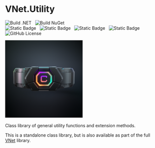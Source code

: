 # VNet.Utility

![Build .NET](https://github.com/PrimeEagle/VNet.Utility/actions/workflows/build-dotnet.yml/badge.svg)&nbsp;&nbsp;&nbsp;![Build NuGet](https://github.com/PrimeEagle/VNet.Utility/actions/workflows/create-nuget.yml/badge.svg)<br>
![Static Badge](https://img.shields.io/badge/Latest_Build-v1.0.2.1-lightblue)&nbsp;&nbsp;&nbsp;![Static Badge](https://img.shields.io/badge/Latest_Release-v1.0.2.1-blue)&nbsp;&nbsp;&nbsp;![Static Badge](https://img.shields.io/badge/NuGet_Package-v1.0.2.1-blue)&nbsp;&nbsp;&nbsp;![Static Badge](https://img.shields.io/badge/.NET-8.0.100-darkblue)<br>
![GitHub License](https://img.shields.io/github/license/PrimeEagle/VNet.Utility)

<img src="https://github.com/PrimeEagle/VNet.Utility/blob/main/.img/logo.png?raw=true" width="250" />

Class library of general utility functions and extension methods.

This is a standalone class library, but is also available as part of the full [VNet](https://github.com/PrimeEagle/VNet) library.
